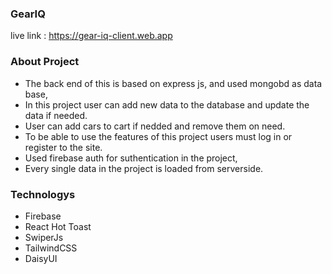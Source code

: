 ### GearIQ

live link : https://gear-iq-client.web.app

### About Project
- The back end of this is based on express js, and used mongobd as data base,
- In this project user can add new data to the database and update the data if needed.
- User can add cars to cart if nedded and remove them on need.
- To be able to use the features of this project users must log in or register to the site.
- Used firebase auth for suthentication in the project,
- Every single data in the project is loaded from serverside.
### Technologys
- Firebase 
- React Hot Toast
- SwiperJs
- TailwindCSS
- DaisyUI
